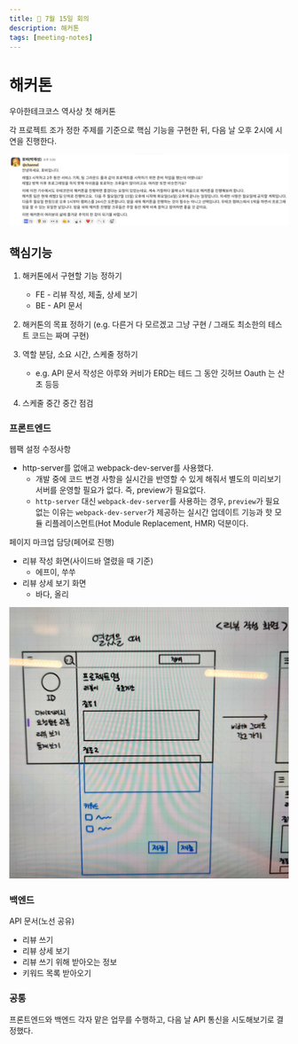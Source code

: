 ```yaml
---
title: 🥇 7월 15일 회의
description: 해커톤
tags: [meeting-notes]
---
```


# 해커톤

우아한테크코스 역사상 첫 해커톤

각 프로젝트 조가 정한 주제를 기준으로 핵심 기능을 구현한 뒤, 다음 날 오후 2시에 시연을 진행한다.

![해커톤](./img/hackathon.png)

## 핵심기능

1. 해커톤에서 구현할 기능 정하기

   - FE - 리뷰 작성, 제출, 상세 보기
   - BE - API 문서

2. 해커톤의 목표 정하기 (e.g. 다른거 다 모르겠고 그냥 구현 / 그래도 최소한의 테스트 코드는 짜며 구현)

3. 역할 분담, 소요 시간, 스케줄 정하기

   - e.g. API 문서 작성은 아루와 커비가 ERD는 테드 그 동안 깃허브 Oauth 는 산초 등등

4. 스케줄 중간 중간 점검

### 프론트엔드

웹팩 설정 수정사항

- http-server를 없애고 webpack-dev-server를 사용했다.
  - 개발 중에 코드 변경 사항을 실시간을 반영할 수 있게 해줘서 별도의 미리보기 서버를 운영할 필요가 없다. 즉, preview가 필요없다.
  - `http-server` 대신 `webpack-dev-server`를 사용하는 경우, `preview`가 필요 없는 이유는 `webpack-dev-server`가 제공하는 실시간 업데이트 기능과 핫 모듈 리플레이스먼트(Hot Module Replacement, HMR) 덕분이다.

페이지 마크업 담당(페어로 진행)

- 리뷰 작성 화면(사이드바 열렸을 때 기준)
  - 에프이, 쑤쑤
- 리뷰 상세 보기 화면
  - 바다, 올리

![페이지](./img/review-writing.jpg)

### 백엔드

API 문서(노선 공유)

- 리뷰 쓰기
- 리뷰 상세 보기
- 리뷰 쓰기 위해 받아오는 정보
- 키워드 목록 받아오기

### 공통

프론트엔드와 백엔드 각자 맡은 업무를 수행하고, 다음 날 API 통신을 시도해보기로 결정했다.

